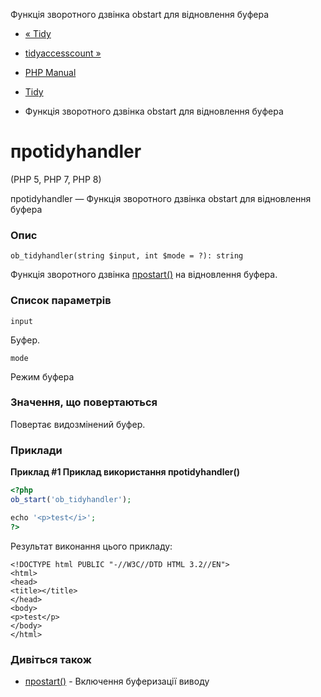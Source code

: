 Функція зворотного дзвінка obstart для відновлення буфера

-   [« Tidy](ref.tidy.html)
    
-   [tidyaccesscount »](function.tidy-access-count.html)
    
-   [PHP Manual](index.html)
    
-   [Tidy](ref.tidy.html)
    
-   Функція зворотного дзвінка obstart для відновлення буфера
    

# проtidyhandler

(PHP 5, PHP 7, PHP 8)

проtidyhandler — Функція зворотного дзвінка obstart для відновлення буфера

### Опис

```methodsynopsis
ob_tidyhandler(string $input, int $mode = ?): string
```

Функція зворотного дзвінка [проstart()](function.ob-start.html) на відновлення буфера.

### Список параметрів

`input`

Буфер.

`mode`

Режим буфера

### Значення, що повертаються

Повертає видозмінений буфер.

### Приклади

**Приклад #1 Приклад використання **проtidyhandler()****

```php
<?php
ob_start('ob_tidyhandler');

echo '<p>test</i>';
?>
```

Результат виконання цього прикладу:

```
<!DOCTYPE html PUBLIC "-//W3C//DTD HTML 3.2//EN">
<html>
<head>
<title></title>
</head>
<body>
<p>test</p>
</body>
</html>
```

### Дивіться також

-   [проstart()](function.ob-start.html) - Включення буферизації виводу